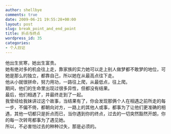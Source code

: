 ```yaml
---
author: shellbye
comments: true
date: 2009-06-21 19:55:28+00:00
layout: post
slug: break_point_and_end_point
title: 折点与终点
wordpress_id: 35
categories:
- 个人日记
---
```


他出生贫寒，她出生富贵。  
她有绝对多的机会往上走，靠家族的实力她可以走上别人做梦都不敢梦的地位，可她是那么的独立，都靠自己，所以她在从最高点往下走。  
他从小就很拼命，努力用功，一路往上爬，从最低点，往上爬。  
期间，他们的生命里出现过很多异性，但都没有结果。  
最后，他们相遇了，并最终走到了一起。  
我曾经给我妹讲过这个故事，当结果有了，你会发现那俩个人在相遇之前所走的每一步，不偏不倚，都朝向对方，一路上的其他人或事，都事为了让他们更准确的相遇，其他一切都只是折点而已，当你遇到你的终点，过去的一切突然豁然开朗，你的每一次转弯都事为了遇见她。  
所以，不必害怕过去的种种过失，那是必须的。
